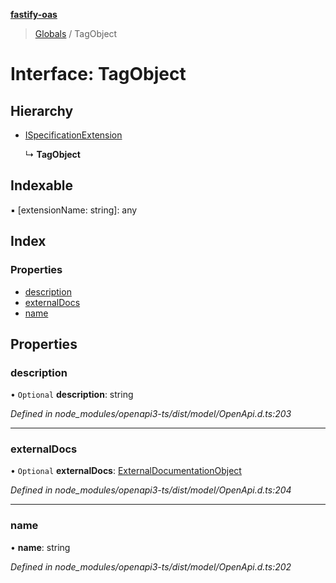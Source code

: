 **[fastify-oas](../README.md)**

> [Globals](../README.md) / TagObject

# Interface: TagObject

## Hierarchy

- [ISpecificationExtension](ispecificationextension.md)

  ↳ **TagObject**

## Indexable

▪ [extensionName: string]: any

## Index

### Properties

- [description](tagobject.md#description)
- [externalDocs](tagobject.md#externaldocs)
- [name](tagobject.md#name)

## Properties

### description

• `Optional` **description**: string

_Defined in node_modules/openapi3-ts/dist/model/OpenApi.d.ts:203_

---

### externalDocs

• `Optional` **externalDocs**: [ExternalDocumentationObject](externaldocumentationobject.md)

_Defined in node_modules/openapi3-ts/dist/model/OpenApi.d.ts:204_

---

### name

• **name**: string

_Defined in node_modules/openapi3-ts/dist/model/OpenApi.d.ts:202_

